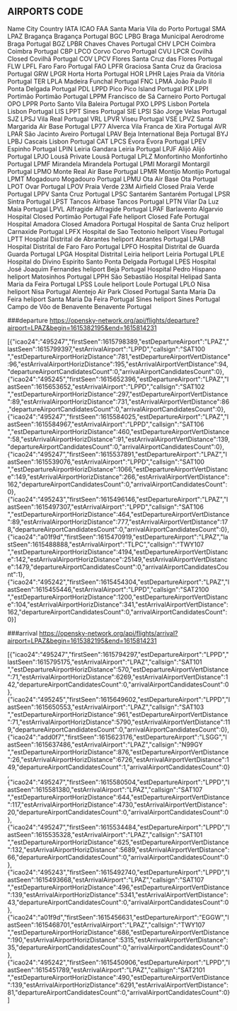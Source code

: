 ## AIRPORTS CODE

Name City Country IATA ICAO FAA
Santa Maria Vila do Porto Portugal SMA LPAZ
Bragança Bragança Portugal BGC LPBG
Braga Municipal Aerodrome Braga Portugal BGZ LPBR
Chaves Chaves Portugal CHV LPCH
Coimbra Coimbra Portugal CBP LPCO
Corvo Corvo Portugal CVU LPCR
Covilhã Closed Covilhã Portugal COV LPCV
Flores Santa Cruz das Flores Portugal FLW LPFL
Faro Faro Portugal FAO LPFR
Graciosa Santa Cruz da Graciosa Portugal GRW LPGR
Horta Horta Portugal HOR LPHR
Lajes Praia da Vitória Portugal TER LPLA
Madeira Funchal Portugal FNC LPMA
João Paulo II Ponta Delgada Portugal PDL LPPD
Pico Pico Island Portugal PIX LPPI
Portimão Portimão Portugal LPPM
Francisco de Sá Carneiro Porto Portugal OPO LPPR
Porto Santo Vila Baleira Portugal PXO LPPS
Lisbon Portela Lisbon Portugal LIS LPPT
Sines Portugal SIE LPSI
São Jorge Velas Portugal SJZ LPSJ
Vila Real Portugal VRL LPVR
Viseu Portugal VSE LPVZ
Santa Margarida Air Base Portugal LP77
Alverca Vila Franca de Xira Portugal AVR LPAR
São Jacinto Aveiro Portugal LPAV
Beja International Beja Portugal BYJ LPBJ
Cascais Lisbon Portugal CAT LPCS
Évora Évora Portugal LPEV
Espinho Portugal LPIN
Leiria Gandara Leiria Portugal LPJF
Alijó Alijó Portugal LPJO
Lousã Private Lousã Portugal LPLZ
Monfortinho Monfortinho Portugal LPMF
Mirandela Mirandela Portugal LPMI
Morargil Montargil Portugal LPMO
Monte Real Air Base Portugal LPMR
Montijo Montijo Portugal LPMT
Mogadouro Mogadouro Portugal LPMU
Ota Air Base Ota Portugal LPOT
Ovar Portugal LPOV
Praia Verde 23M Airfield Closed Praia Verde Portugal LPPV
Santa Cruz Portugal LPSC
Santarém Santarém Portugal LPSR
Sintra Portugal LPST
Tancos Airbase Tancos Portugal LPTN
Vilar Da Luz Maia Portugal LPVL
Alfragide Alfragide Portugal LPAF
Barlavento Algarvio Hospital Closed Portimão Portugal
Fafe heliport Closed Fafe Portugal
Hospital Amadora Closed Amadora Portugal
Hospital de Santa Cruz heliport Carnaxide Portugal LPFX
Hospital de Sao Teotonio heliport Viseu Portugal LPTT
Hospital Distrital de Abrantes heliport Abrantes Portugal LPAB
Hospital Distrital de Faro Faro Portugal LPFO
Hospital Distrital de Guarda Guarda Portugal LPGA
Hospital Distrital Leiria heliport Leiria Portugal LPLE
Hospital do Divino Espirito Santo Ponta Delgada Portugal LPES
Hospital José Joaquim Fernandes heliport Beja Portugal
Hospital Pedro Hispano heliport Matosinhos Portugal LPPH
São Sebastião Hospital Helipad Santa Maria da Feira Portugal LPSS
Loule heliport Loule Portugal LPLO
Nisa heliport Nisa Portugal
Alentejo Air Park Closed Portugal
Santa Maria Da Feira heliport Santa Maria Da Feira Portugal
Sines heliport Sines Portugal
Campo de Vôo de Benavente Benavente Portugal

###departure
https://opensky-network.org/api/flights/departure?airport=LPAZ&begin=1615382195&end=1615814231

[{"icao24":"495247","firstSeen":1615798389,"estDepartureAirport":"LPAZ","lastSeen":1615799397,"estArrivalAirport":"LPPD","callsign":"SAT100 ","estDepartureAirportHorizDistance":781,"estDepartureAirportVertDistance":96,"estArrivalAirportHorizDistance":195,"estArrivalAirportVertDistance":94,"departureAirportCandidatesCount":0,"arrivalAirportCandidatesCount":0},{"icao24":"495245","firstSeen":1615652396,"estDepartureAirport":"LPAZ","lastSeen":1615653652,"estArrivalAirport":"LPPD","callsign":"SAT102 ","estDepartureAirportHorizDistance":297,"estDepartureAirportVertDistance":89,"estArrivalAirportHorizDistance":731,"estArrivalAirportVertDistance":86,"departureAirportCandidatesCount":0,"arrivalAirportCandidatesCount":0},{"icao24":"495247","firstSeen":1615584025,"estDepartureAirport":"LPAZ","lastSeen":1615584967,"estArrivalAirport":"LPPD","callsign":"SAT106 ","estDepartureAirportHorizDistance":460,"estDepartureAirportVertDistance":58,"estArrivalAirportHorizDistance":91,"estArrivalAirportVertDistance":139,"departureAirportCandidatesCount":0,"arrivalAirportCandidatesCount":0},{"icao24":"495247","firstSeen":1615537891,"estDepartureAirport":"LPAZ","lastSeen":1615539076,"estArrivalAirport":"LPPD","callsign":"SAT100 ","estDepartureAirportHorizDistance":1066,"estDepartureAirportVertDistance":149,"estArrivalAirportHorizDistance":266,"estArrivalAirportVertDistance":162,"departureAirportCandidatesCount":0,"arrivalAirportCandidatesCount":0},{"icao24":"495243","firstSeen":1615496146,"estDepartureAirport":"LPAZ","lastSeen":1615497307,"estArrivalAirport":"LPPD","callsign":"SAT106 ","estDepartureAirportHorizDistance":464,"estDepartureAirportVertDistance":89,"estArrivalAirportHorizDistance":777,"estArrivalAirportVertDistance":178,"departureAirportCandidatesCount":0,"arrivalAirportCandidatesCount":0},{"icao24":"a01f9d","firstSeen":1615470919,"estDepartureAirport":"LPAZ","lastSeen":1615488888,"estArrivalAirport":"TLPC","callsign":"TWY107 ","estDepartureAirportHorizDistance":4194,"estDepartureAirportVertDistance":142,"estArrivalAirportHorizDistance":25149,"estArrivalAirportVertDistance":1479,"departureAirportCandidatesCount":0,"arrivalAirportCandidatesCount":1},{"icao24":"495242","firstSeen":1615454304,"estDepartureAirport":"LPAZ","lastSeen":1615455446,"estArrivalAirport":"LPPD","callsign":"SAT2100 ","estDepartureAirportHorizDistance":1200,"estDepartureAirportVertDistance":104,"estArrivalAirportHorizDistance":341,"estArrivalAirportVertDistance":162,"departureAirportCandidatesCount":0,"arrivalAirportCandidatesCount":0}]

###arrival
https://opensky-network.org/api/flights/arrival?airport=LPAZ&begin=1615382195&end=1615814231

[{"icao24":"495247","firstSeen":1615794297,"estDepartureAirport":"LPPD","lastSeen":1615795175,"estArrivalAirport":"LPAZ","callsign":"SAT101 ","estDepartureAirportHorizDistance":570,"estDepartureAirportVertDistance":71,"estArrivalAirportHorizDistance":6269,"estArrivalAirportVertDistance":142,"departureAirportCandidatesCount":0,"arrivalAirportCandidatesCount":0},{"icao24":"495245","firstSeen":1615649602,"estDepartureAirport":"LPPD","lastSeen":1615650553,"estArrivalAirport":"LPAZ","callsign":"SAT103 ","estDepartureAirportHorizDistance":961,"estDepartureAirportVertDistance":71,"estArrivalAirportHorizDistance":5790,"estArrivalAirportVertDistance":119,"departureAirportCandidatesCount":0,"arrivalAirportCandidatesCount":0},{"icao24":"add0f7","firstSeen":1615623176,"estDepartureAirport":"LSGG","lastSeen":1615637486,"estArrivalAirport":"LPAZ","callsign":"N99GY ","estDepartureAirportHorizDistance":876,"estDepartureAirportVertDistance":26,"estArrivalAirportHorizDistance":6726,"estArrivalAirportVertDistance":149,"departureAirportCandidatesCount":1,"arrivalAirportCandidatesCount":0},{"icao24":"495247","firstSeen":1615580504,"estDepartureAirport":"LPPD","lastSeen":1615581380,"estArrivalAirport":"LPAZ","callsign":"SAT107 ","estDepartureAirportHorizDistance":644,"estDepartureAirportVertDistance":117,"estArrivalAirportHorizDistance":4730,"estArrivalAirportVertDistance":20,"departureAirportCandidatesCount":0,"arrivalAirportCandidatesCount":0},{"icao24":"495247","firstSeen":1615534484,"estDepartureAirport":"LPPD","lastSeen":1615535328,"estArrivalAirport":"LPAZ","callsign":"SAT101 ","estDepartureAirportHorizDistance":625,"estDepartureAirportVertDistance":132,"estArrivalAirportHorizDistance":5689,"estArrivalAirportVertDistance":66,"departureAirportCandidatesCount":0,"arrivalAirportCandidatesCount":0},{"icao24":"495243","firstSeen":1615492740,"estDepartureAirport":"LPPD","lastSeen":1615493668,"estArrivalAirport":"LPAZ","callsign":"SAT107 ","estDepartureAirportHorizDistance":496,"estDepartureAirportVertDistance":139,"estArrivalAirportHorizDistance":5341,"estArrivalAirportVertDistance":43,"departureAirportCandidatesCount":0,"arrivalAirportCandidatesCount":0},{"icao24":"a01f9d","firstSeen":1615456631,"estDepartureAirport":"EGGW","lastSeen":1615468701,"estArrivalAirport":"LPAZ","callsign":"TWY107 ","estDepartureAirportHorizDistance":686,"estDepartureAirportVertDistance":190,"estArrivalAirportHorizDistance":5315,"estArrivalAirportVertDistance":35,"departureAirportCandidatesCount":0,"arrivalAirportCandidatesCount":0},{"icao24":"495242","firstSeen":1615450906,"estDepartureAirport":"LPPD","lastSeen":1615451789,"estArrivalAirport":"LPAZ","callsign":"SAT2101 ","estDepartureAirportHorizDistance":490,"estDepartureAirportVertDistance":139,"estArrivalAirportHorizDistance":6291,"estArrivalAirportVertDistance":81,"departureAirportCandidatesCount":0,"arrivalAirportCandidatesCount":0}]
